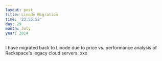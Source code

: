 ```yaml
---
layout: post
title: Linode Migration
time: '23:55:52'
day: 29
month: July
year: 2014
---
```


I have migrated back to Linode due to price vs. performance analysis of Rackspace's legacy cloud servers. xxx
